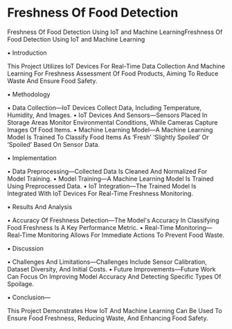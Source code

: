 # Freshness Of Food Detection
Freshness Of Food Detection Using IoT and Machine LearningFreshness Of Food Detection Using IoT and Machine Learning

▪ Introduction

This Project Utilizes IoT Devices For Real-Time Data Collection And Machine Learning For Freshness Assessment Of Food Products, Aiming To Reduce Waste And Ensure Food Safety.

▪ Methodology

• Data Collection—IoT Devices Collect Data, Including Temperature, Humidity, And Images.
• IoT Devices And Sensors—Sensors Placed In Storage Areas Monitor Environmental Conditions, While Cameras Capture Images Of Food Items.
• Machine Learning Model—A Machine Learning Model Is Trained To Classify Food Items As ‘Fresh’ ‘Slightly Spoiled’ Or ‘Spoiled’ Based On Sensor Data.

▪ Implementation

• Data Preprocessing—Collected Data Is Cleaned And Normalized For Model Training.
• Model Training—A Machine Learning Model Is Trained Using Preprocessed Data.
• IoT Integration—The Trained Model Is Integrated With IoT Devices For Real-Time Freshness Monitoring.

▪ Results And Analysis

• Accuracy Of Freshness Detection—The Model's Accuracy In Classifying Food Freshness Is A Key Performance Metric.
• Real-Time Monitoring—Real-Time Monitoring Allows For Immediate Actions To Prevent Food Waste.

▪ Discussion

• Challenges And Limitations—Challenges Include Sensor Calibration, Dataset Diversity, And Initial Costs.
• Future Improvements—Future Work Can Focus On Improving Model Accuracy And Detecting Specific Types Of Spoilage.

▪ Conclusion—

This Project Demonstrates How IoT And Machine Learning Can Be Used To Ensure Food Freshness, Reducing Waste, And Enhancing Food Safety.
